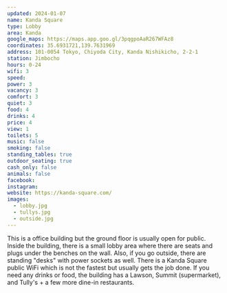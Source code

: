 ```yaml
---
updated: 2024-01-07
name: Kanda Square
type: Lobby
area: Kanda
google_maps: https://maps.app.goo.gl/3pqgpoAaR267WFAz8
coordinates: 35.6931721,139.7631969
address: 101-0054 Tokyo, Chiyoda City, Kanda Nishikicho, 2-2-1
station: Jimbocho
hours: 0-24
wifi: 3
speed:
power: 3
vacancy: 3
comfort: 3
quiet: 3
food: 4
drinks: 4
price: 4
view: 1
toilets: 5
music: false
smoking: false
standing_tables: true
outdoor_seating: true
cash_only: false
animals: false
facebook:
instagram:
website: https://kanda-square.com/
images:
  - lobby.jpg
  - tullys.jpg
  - outside.jpg
---
```


This is a office building but the ground floor is usually open for public. Inside the building, there is a small lobby area where there are seats and plugs under the benches on the wall. Also, if you go outside, there are standing "desks" with power sockets as well. There is a Kanda Square public WiFi which is not the fastest but usually gets the job done. If you need any drinks or food, the building has a Lawson, Summit (supermarket), and Tully's + a few more dine-in restaurants.
